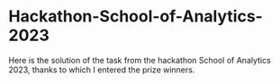 # Hackathon-School-of-Analytics-2023
Here is the solution of the task from the hackathon School of Analytics 2023, thanks to which I entered the prize winners.
